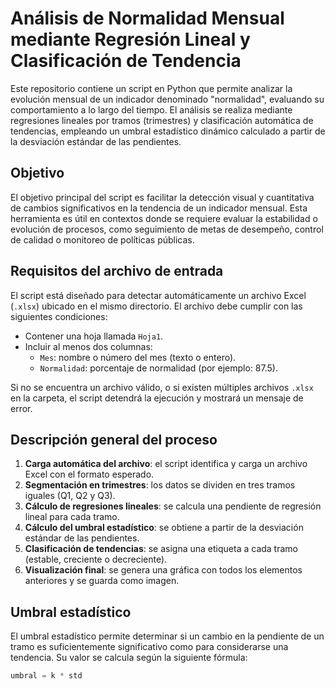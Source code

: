 # Análisis de Normalidad Mensual mediante Regresión Lineal y Clasificación de Tendencia

Este repositorio contiene un script en Python que permite analizar la evolución mensual de un indicador denominado "normalidad", evaluando su comportamiento a lo largo del tiempo. El análisis se realiza mediante regresiones lineales por tramos (trimestres) y clasificación automática de tendencias, empleando un umbral estadístico dinámico calculado a partir de la desviación estándar de las pendientes.

## Objetivo

El objetivo principal del script es facilitar la detección visual y cuantitativa de cambios significativos en la tendencia de un indicador mensual. Esta herramienta es útil en contextos donde se requiere evaluar la estabilidad o evolución de procesos, como seguimiento de metas de desempeño, control de calidad o monitoreo de políticas públicas.

## Requisitos del archivo de entrada

El script está diseñado para detectar automáticamente un archivo Excel (`.xlsx`) ubicado en el mismo directorio. El archivo debe cumplir con las siguientes condiciones:

- Contener una hoja llamada `Hoja1`.
- Incluir al menos dos columnas:
  - `Mes`: nombre o número del mes (texto o entero).
  - `Normalidad`: porcentaje de normalidad (por ejemplo: 87.5).

Si no se encuentra un archivo válido, o si existen múltiples archivos `.xlsx` en la carpeta, el script detendrá la ejecución y mostrará un mensaje de error.

## Descripción general del proceso

1. **Carga automática del archivo**: el script identifica y carga un archivo Excel con el formato esperado.
2. **Segmentación en trimestres**: los datos se dividen en tres tramos iguales (Q1, Q2 y Q3).
3. **Cálculo de regresiones lineales**: se calcula una pendiente de regresión lineal para cada tramo.
4. **Cálculo del umbral estadístico**: se obtiene a partir de la desviación estándar de las pendientes.
5. **Clasificación de tendencias**: se asigna una etiqueta a cada tramo (estable, creciente o decreciente).
6. **Visualización final**: se genera una gráfica con todos los elementos anteriores y se guarda como imagen.

## Umbral estadístico

El umbral estadístico permite determinar si un cambio en la pendiente de un tramo es suficientemente significativo como para considerarse una tendencia. Su valor se calcula según la siguiente fórmula:

```python
umbral = k * std
